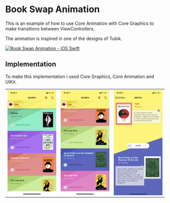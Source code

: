 # Book Swap Animation

This is an example of how to use Core Animation with Core Graphics to make transitions between ViewControllers.

The animation is inspired in one of the designs of Tubik.

[![Book Swap Animation - iOS Swift](http://img.youtube.com/vi/e3hG9C1z2bs/0.jpg)](https://www.youtube.com/watch?v=e3hG9C1z2bs "Book Swap Animation - iOS Swift")

## Implementation
To make this implementation i used Core Graphics, Core Animation and UIKit. 

|   |   |   |
|---|---|---|
|![Preview No. 1](/images/preview1.png)|![Preview No. 2](/images/preview2.png)| ![Preview No. 3](/images/preview3.png)|